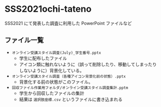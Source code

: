 # SSS2021ochi-tateno
SSS2021 にて発表した調査に利用した PowerPoint ファイルなど


## ファイル一覧

* `オンライン受講スタイル調査(July)_学生番号.pptx`
  * 学生に配布したファイル
  * アイコン類に触れないように（誤って削除したり、移動してしまったりしないように）背景化している。
* `オンライン受講スタイル調査（各種アイコン背景化前の状態）.pptx`
  * 背景化する前の状態がこのファイル。
* `回収ファイル作業用フォルダ/オンライン受講スタイル調査集計.pptm`
  * 学生から回収したファイルの集計
  * 結果は `選択肢座標.csv` というファイルに書き込まれる
